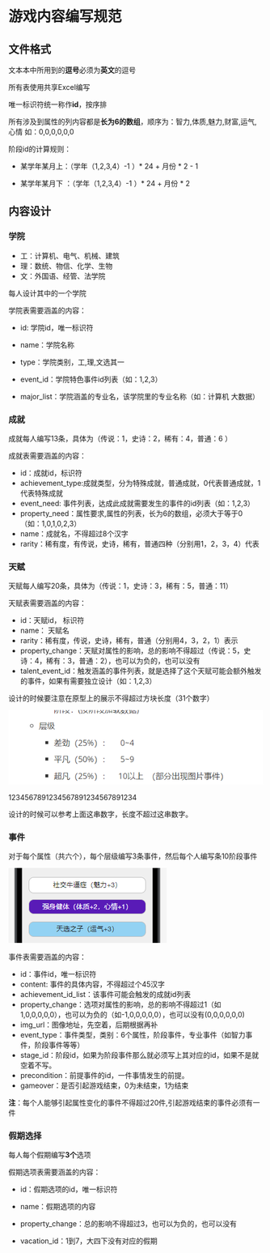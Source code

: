 # 游戏内容编写规范

## 文件格式

文本本中所用到的**逗号**必须为**英文**的逗号

所有表使用共享Excel编写

唯一标识符统一称作**id**，按序排

所有涉及到属性的列内容都是**长为6的数组**，顺序为：智力,体质,魅力,财富,运气,心情 如：0,0,0,0,0,0

阶段id的计算规则：

- 某学年某月上：（学年（1,2,3,4）-1 ）* 24 + 月份 * 2  - 1

- 某学年某月下 ：（学年（1,2,3,4）-1 ）* 24 + 月份 * 2 

## 内容设计

### 学院

- 工：计算机、电气、机械、建筑
- 理：数统、物信、化学、生物
- 文：外国语、经管、法学院

每人设计其中的一个学院

学院表需要涵盖的内容：

- id: 学院id，唯一标识符

- name：学院名称

- type：学院类别，工,理,文选其一

- event_id：学院特色事件id列表（如：1,2,3）
- major_list：学院涵盖的专业名，该学院里的专业名称（如：计算机 大数据）

### 成就

成就每人编写13条，具体为（传说：1，史诗：2，稀有：4，普通：6 ）

成就表需要涵盖的内容：

- id：成就id，标识符
- achievement_type:成就类型，分为特殊成就，普通成就，0代表普通成就，1代表特殊成就
- event_need: 事件列表，达成此成就需要发生的事件的id列表（如：1,2,3）
- property_need：属性要求,属性的列表，长为6的数组，必须大于等于0（如：1,0,1,0,2,3）
- name：成就名，不得超过8个汉字
- rarity：稀有度，有传说，史诗，稀有，普通四种（分别用1，2，3，4）代表

### 天赋

天赋每人编写20条，具体为（传说：1，史诗：3，稀有：5，普通：11）

天赋表需要涵盖的内容：

- id：天赋id， 标识符
- name： 天赋名
- rarity：稀有度，传说，史诗，稀有，普通（分别用4，3，2，1）表示
- property_change：天赋对属性的影响，总的影响不得超过（传说：5，史诗：4，稀有：3，普通：2），也可以为负的，也可以没有
- talent_event_id：触发涵盖的事件列表，就是选择了这个天赋可能会额外触发的事件，如果有需要独立设计（如：1,2,3）

设计的时候要注意在原型上的展示不得超过方块长度（31个数字）

![天赋层级示例](..\MdPicture\Content\事件层级示例.png)

1234567891234567891234567891234

设计的时候可以参考上面这串数字，长度不超过这串数字。

### 事件

对于每个属性（共六个），每个层级编写3条事件，然后每个人编写条10阶段事件

![天赋示例](..\MdPicture\Content\天赋示例.png)

事件表需要涵盖的内容：

- id：事件id，唯一标识符
- content: 事件的具体内容，不得超过个45汉字
- achievement_id_list：该事件可能会触发的成就id列表
- property_change：选项对属性的影响，总的影响不得超过1（如1,0,0,0,0,0），也可以为负的（如-1,0,0,0,0,0），也可以没有(0,0,0,0,0,0)
- img_url：图像地址，先空着，后期根据再补
- event_type：事件类型，类别：6个属性，阶段事件，专业事件（如智力事件，阶段事件等等）
- stage_id：阶段id，如果为阶段事件那么就必须写上其对应的id，如果不是就空着不写。
- precondition：前提事件的id，一件事情发生的前提。
- gameover：是否引起游戏结束，0为未结束，1为结束

**注**：每个人能够引起属性变化的事件不得超过20件,引起游戏结束的事件必须有一件

### 假期选择

每人每个假期编写**3个**选项

假期选项表需要涵盖的内容：

- id：假期选项的id，唯一标识符

-  name：假期选项的内容

- property_change：总的影响不得超过3，也可以为负的，也可以没有

- vacation_id：1到7，大四下没有对应的假期

